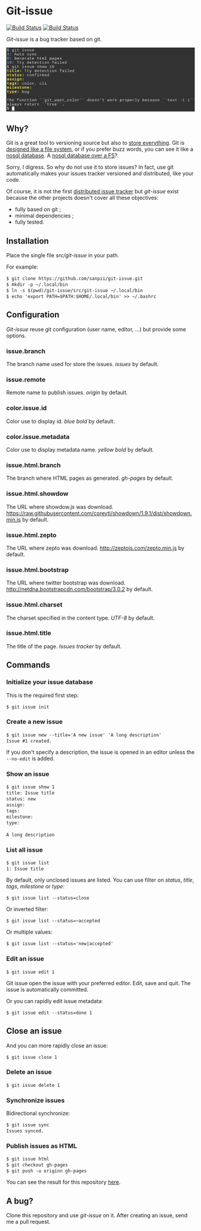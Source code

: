 # Git-issue

[![Build Status](https://travis-ci.org/sanpii/git-issue.svg)](https://travis-ci.org/sanpii/git-issue)
[![Build Status](https://gitlab.com/sanpi/git-issue/badges/master/build.svg)](https://gitlab.com/sanpi/git-issue/commits/master)

*Git-issue* is a bug tracker based on git.

![](screenshot.png)

## Why?

Git is a great tool to versioning source but also to [store
everything](http://git-annex.branchable.com/). Git is [designed like a file
system](http://marc.info/?l=linux-kernel&m=111314792424707), or if you prefer
buzz words, you can see it like a [nosql
database](http://opensoul.org/blog/archives/2011/09/01/git-the-nosql-database/).
A [nosql database over a
FS](http://www.pdl.cmu.edu/PDL-FTP/Storage/CMU-PDL-12-103.pdf)?.

Sorry, I digress. So why do not use it to store issues? In fact, use git
automatically makes your issues tracker versioned and distributed, like your
code.

Of course, it is not the first [distributed issue
tracker](http://www.cs.unb.ca/~bremner/blog/posts/git-issue-trackers/) but
*git-issue* exist because the other projects doesn't cover all these objectives:

* fully based on git ;
* minimal dependencies ;
* fully tested.

## Installation

Place the single file *src/git-issue* in your path.

For example:

    $ git clone https://github.com/sanpii/git-issue.git
    $ mkdir -p ~/.local/bin
    $ ln -s $(pwd)/git-issue/src/git-issue ~/.local/bin
    $ echo 'export PATH=$PATH:$HOME/.local/bin' >> ~/.bashrc

## Configuration

*Git-issue* reuse git configuration (user name, editor, …) but provide some
options.

### issue.branch

The branch name used for store the issues. *issues* by default.

### issue.remote

Remote name to publish issues. *origin* by default.

### color.issue.id

Color use to display id. *blue bold* by default.

### color.issue.metadata

Color use to display metadata name. *yellow bold* by default.

### issue.html.branch

The branch where HTML pages as generated. *gh-pages* by default.

### issue.html.showdow

The URL where showdow.js was download.
<https://raw.githubusercontent.com/coreyti/showdown/1.9.1/dist/showdown.min.js> by default.

### issue.html.zepto

The URL where zepto was download.
<http://zeptojs.com/zepto.min.js> by default.

### issue.html.bootstrap

The URL where twitter bootstrap was download.
<http://netdna.bootstrapcdn.com/bootstrap/3.0.2> by default.

### issue.html.charset

The charset specified in the content type. *UTF-8* by default.

### issue.html.title

The title of the page. *Issues tracker* by default.

## Commands

### Initialize your issue database

This is the required first step:

    $ git issue init

### Create a new issue

    $ git issue new --title='A new issue' 'A long description'
    Issue #1 created.

If you don't specify a description, the issue is opened in an editor unless the
``--no-edit`` is added.

### Show an issue

    $ git issue show 1
    title: Issue title
    status: new
    assign:
    tags:
    milestone:
    type:

    A long description

### List all issue

    $ git issue list
    1: Issue title

By default, only unclosed issues are listed. You can use filter on *status*,
*title*, *tags*, *milestone* or *type*:

    $ git issue list --status=close

Or inverted filter:

    $ git issue list --status=~accepted

Or multiple values:

    $ git issue list --status='new|accepted'

### Edit an issue

    $ git issue edit 1

Git issue open the issue with your preferred editor. Edit, save and quit. The
issue is automatically committed.

Or you can rapidly edit issue metadata:

    $ git issue edit --status=done 1

## Close an issue

And you can more rapidly close an issue:

    $ git issue close 1

### Delete an issue

    $ git issue delete 1

### Synchronize issues

Bidirectional synchronize:

    $ git issue sync
    Issues synced.

### Publish issues as HTML

    $ git issue html
    $ git checkout gh-pages
    $ git push -u originn gh-pages

You can see the result for this repository
[here](http://sanpii.github.io/git-issue).

## A bug?

Clone this repository and use *git-issue* on it. After creating an issue, send
me a pull request.
